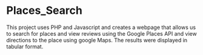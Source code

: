# Places_Search

This project uses PHP and Javascript and creates a webpage that allows us to search for places and view reviews using the Google Places API and view directions to the place using google Maps. The results were displayed in tabular format.
